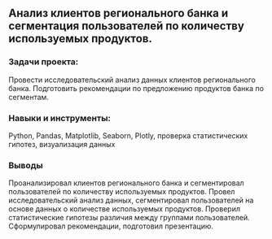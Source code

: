 ## Анализ клиентов регионального банка и сегментация пользователей по количеству используемых продуктов.
### Задачи проекта: 
Провести исследовательский анализ данных клиентов регионального банка. Подготовить рекомендации по предложению продуктов банка по сегментам.

### Навыки и инструменты: 
Python, Pandas, Matplotlib, Seaborn, Plotly, проверка статистических гипотез, визуализация данных

### Выводы
Проанализировал клиентов регионального банка и сегментировал пользователей по количеству используемых продуктов. Провел исследовательский анализ данных, сегментировал пользователей на основе данных о количестве используемых продуктов. Проверил статистические гипотезы различия между группами пользователей. Сформулировал рекомендации, подготовил презентацию.
